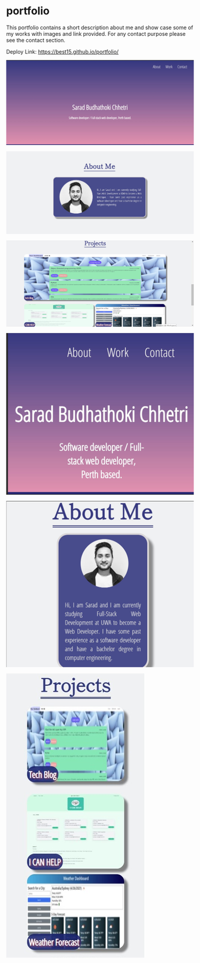 # portfolio

This portfolio contains a short description about me and show case some of my works with images and link provided. For any contact purpose please see the contact section.

Deploy Link: https://best15.github.io/portfolio/

![Portfolio-header](./assests/images/portfolio_1.jpg)

![Portfolio-Aboutme](./assests/images/portfolio_2.jpg)

![Portfolio-projects](./assests/images/portfolio_projects.jpg)

![Portfolio-Responsive-header](./assests/images/portfolio_R1.jpg)

![Portfolio-Responsive-Aboutme](./assests/images/portfolio_R2.jpg)

![Portfolio-Responsive-projects](./assests/images/portfolio_R_projects.jpg)
